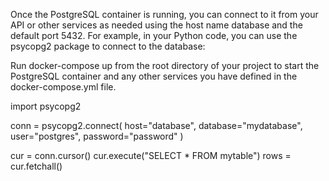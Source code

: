 Once the PostgreSQL container is running, you can connect to it from your API or other services as needed using the host name database and the default port 5432. For example, in your Python code, you can use the psycopg2 package to connect to the database:


Run docker-compose up from the root directory of your project to start the PostgreSQL container and any other services you have defined in the docker-compose.yml file.


import psycopg2

conn = psycopg2.connect(
    host="database",
    database="mydatabase",
    user="postgres",
    password="password"
)

cur = conn.cursor()
cur.execute("SELECT * FROM mytable")
rows = cur.fetchall()